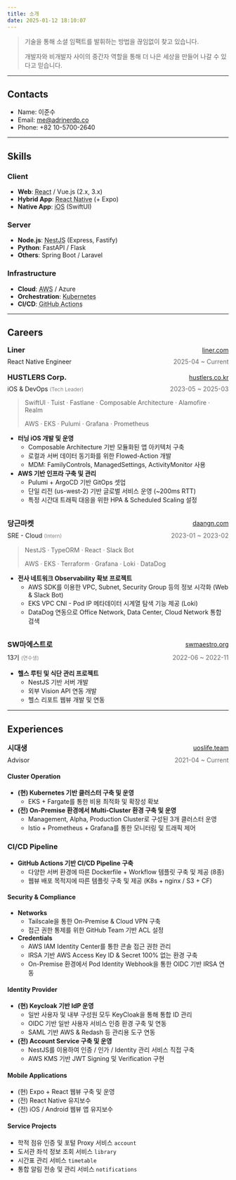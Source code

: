 ```yaml
---
title: 소개
date: 2025-01-12 18:10:07
---
```


> 기술을 통해 소셜 임팩트를 발휘하는 방법을 끊임없이 찾고 있습니다.
>
> 개발자와 비개발자 사이의 중간자 역할을 통해 더 나은 세상을 만들어 나갈 수 있다고 믿습니다.

---

## Contacts
- Name: 이준수
- Email: me@adrinerdp.co
- Phone: +82 10-5700-2640

---

## Skills
### Client
- **Web**: <span style="text-decoration:underline dotted">React</span> / Vue.js (2.x, 3.x)
- **Hybrid App**: <span style="text-decoration:underline dotted">React Native</span> (+ Expo)
- **Native App**: <span style="text-decoration:underline dotted">iOS</span> (SwiftUI)
### Server
- **Node.js**: <span style="text-decoration:underline dotted">NestJS</span> (Express, Fastify)
- **Python**: FastAPI / Flask
- **Others**: Spring Boot / Laravel
### Infrastructure
- **Cloud**: <span style="text-decoration:underline dotted">AWS</span> / Azure
- **Orchestration**: <span style="text-decoration:underline dotted">Kubernetes</span>
- **CI/CD**: <span style="text-decoration:underline dotted">GitHub Actions</span>

---

## Careers

<div style="display:flex;flex-direction:column;gap:8px">
    <div style="display:flex;align-items:center;justify-content:space-between">
        <h3 style="margin:0">Liner</h3>
        <a href="https://liner.com" target="_blank">liner.com</a>
    </div>
    <div style="display:flex;align-items:center;justify-content:space-between">
        <p style="margin:0">React Native Engineer</p>
        <p style="margin:0;color:dimgray">2025-04 ~ Current</p>
    </div>
</div>

<br />

<div style="display:flex;flex-direction:column;gap:8px">
    <div style="display:flex;align-items:center;justify-content:space-between">
        <h3 style="margin:0">HUSTLERS Corp.</h3>
        <a href="https://www.hustlers.co.kr" target="_blank">hustlers.co.kr</a>
    </div>
    <div style="display:flex;align-items:center;justify-content:space-between">
        <p style="margin:0">iOS & DevOps <small style="color:gray">(Tech Leader)</small></p>
        <p style="margin:0;color:dimgray">2023-05 ~ 2025-03</p>
    </div>
</div>

> SwiftUI · Tuist · Fastlane · Composable Architecture · Alamofire · Realm
> 
> AWS · EKS · Pulumi · Grafana · Prometheus

- **터닝 iOS 개발 및 운영**
  - Composable Architecture 기반 모듈화된 앱 아키텍처 구축
  - 로컬과 서버 데이터 동기화를 위한 Flowed-Action 개발
  - MDM: FamilyControls, ManagedSettings, ActivityMonitor 사용
- **AWS 기반 인프라 구축 및 관리**
  - Pulumi + ArgoCD 기반 GitOps 셋업
  - 단일 리전 (us-west-2) 기반 글로벌 서비스 운영 (~200ms RTT)
  - 특정 시간대 트래픽 대응을 위한 HPA & Scheduled Scaling 설정

<br />

<div style="display:flex;flex-direction:column;gap:8px;margin-bottom:16px">
    <div style="display:flex;align-items:center;justify-content:space-between">
        <h3 style="margin:0">당근마켓</h3>
        <a href="https://about.daangn.com" target="_blank">daangn.com</a>
    </div>
    <div style="display:flex;align-items:center;justify-content:space-between">
        <p style="margin:0">SRE - Cloud <small style="color:gray">(Intern)</small></p>
        <p style="margin:0;color:dimgray">2023-01 ~ 2023-02</p>
    </div>
</div>

> NestJS · TypeORM · React · Slack Bot
>
> AWS · EKS · Terraform · Grafana · Loki · DataDog

- **전사 네트워크 Observability 확보 프로젝트**
  - AWS SDK를 이용한 VPC, Subnet, Security Group 등의 정보 시각화 (Web & Slack Bot) 
  - EKS VPC CNI - Pod IP 메타데이터 시계열 탐색 기능 제공 (Loki)
  - DataDog 연동으로 Office Network, Data Center, Cloud Network 통합 검색

<br />

<div style="display:flex;flex-direction:column;gap:8px;margin-bottom:16px">
    <div style="display:flex;align-items:center;justify-content:space-between">
        <h3 style="margin:0">SW마에스트로</h3>
        <a href="https://www.swmaestro.org" target="_blank">swmaestro.org</a>
    </div>
    <div style="display:flex;align-items:center;justify-content:space-between">
        <p style="margin:0">13기 <small style="color:gray">(연수생)</small></p>
        <p style="margin:0;color:dimgray">2022-06 ~ 2022-11</p>
    </div>
</div>

- **헬스 루틴 및 식단 관리 프로젝트**
  - NestJS 기반 서버 개발
  - 외부 Vision API 연동 개발
  - 헬스 리포트 웹뷰 개발 및 연동

---

## Experiences

<div style="display:flex;flex-direction:column;gap:8px;margin-bottom:16px">
    <div style="display:flex;align-items:center;justify-content:space-between">
        <h3 style="margin:0">시대생</h3>
        <a href="https://www.uoslife.team" target="_blank">uoslife.team</a>
    </div>
    <div style="display:flex;align-items:center;justify-content:space-between">
        <p style="margin:0">Advisor</p>
        <p style="margin:0;color:dimgray">2021-04 ~ Current</p>
    </div>
</div>

#### Cluster Operation
- **(현) Kubernetes 기반 클러스터 구축 및 운영**
  - EKS + Fargate를 통한 비용 최적화 및 확장성 확보
- **(전) On-Premise 환경에서 Multi-Cluster 환경 구축 및 운영**
  - Management, Alpha, Production Cluster로 구성된 3개 클러스터 운영
  - Istio + Prometheus + Grafana를 통한 모니터링 및 트래픽 제어

### CI/CD Pipeline
- **GitHub Actions 기반 CI/CD Pipeline 구축**
  - 다양한 서버 환경에 따른 Dockerfile + Workflow 템플릿 구축 및 제공 (8종)
  - 웹뷰 배포 목적지에 따른 템플릿 구축 및 제공 (K8s + nginx / S3 + CF)

#### Security & Compliance
- **Networks**
  - Tailscale을 통한 On-Premise & Cloud VPN 구축
  - 접근 권한 통제를 위한 GitHub Team 기반 ACL 설정
- **Credentials**
  - AWS IAM Identity Center를 통한 콘솔 접근 권한 관리
  - IRSA 기반 AWS Access Key ID & Secret 100% 없는 환경 구축
  - On-Premise 환경에서 Pod Identity Webhook을 통한 OIDC 기반 IRSA 연동

#### Identity Provider
- **(현) Keycloak 기반 IdP 운영**
  - 일반 사용자 및 내부 구성원 모두 KeyCloak을 통해 통합 ID 관리
  - OIDC 기반 일반 사용자 서비스 인증 환경 구축 및 연동
  - SAML 기반 AWS & Redash 등 관리용 도구 연동
- **(전) Account Service 구축 및 운영**
  - NestJS를 이용하여 인증 / 인가 / Identity 관리 서비스 직접 구축
  - AWS KMS 기반 JWT Signing 및 Verification 구현

#### Mobile Applications
- (현) Expo + React 웹뷰 구축 및 운영
- (전) React Native 유지보수
- (전) iOS / Android 웹뷰 앱 유지보수

#### Service Projects
- 학적 점유 인증 및 포털 Proxy 서비스 `account`
- 도서관 좌석 정보 조회 서비스 `library`
- 시간표 관리 서비스 `timetable`
- 통합 알림 전송 및 관리 서비스 `notifications`
